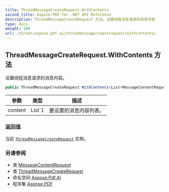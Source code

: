 ```yaml
---
title: ThreadMessageCreateRequest.WithContents
second_title: Aspose.PDF for .NET API Reference
description: ThreadMessageCreateRequest 方法。设置线程消息请求的消息内容
type: docs
weight: 100
url: /zh/net/aspose.pdf.ai/threadmessagecreaterequest/withcontents/
---
```

## ThreadMessageCreateRequest.WithContents 方法

设置线程消息请求的消息内容。

```csharp
public ThreadMessageCreateRequest WithContents(List<MessageContentRequest> content)
```

| 参数 | 类型 | 描述 |
| --- | --- | --- |
| content | List`1 | 要设置的消息内容列表。 |

### 返回值

当前 [`ThreadMessageCreateRequest`](../) 实例。

### 另请参阅

* 类 [MessageContentRequest](../../messagecontentrequest/)
* 类 [ThreadMessageCreateRequest](../)
* 命名空间 [Aspose.Pdf.AI](../../../aspose.pdf.ai/)
* 程序集 [Aspose.PDF](../../../)